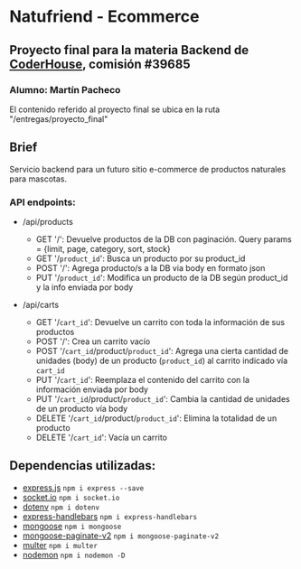 
# Natufriend - Ecommerce
 
## Proyecto final para la materia Backend de [CoderHouse](https://www.coderhouse.com), comisión #39685
 
### Alumno: Martín Pacheco

El contenido referido al proyecto final se ubica en la ruta "/entregas/proyecto_final"
  
## Brief

Servicio backend para un futuro sitio e-commerce de productos naturales para mascotas.

### API endpoints:
- /api/products
	- GET '/': Devuelve productos de la DB con paginación. Query params = {limit, page, category, sort, stock}
	- GET '/`product_id`': Busca un producto por su product_id
	- POST '/': Agrega producto/s a la DB via body en formato json
	- PUT '/`product_id`': Modifica un producto de la DB según product_id y la info enviada por body

- /api/carts
	- GET '/`cart_id`': Devuelve un carrito con toda la información de sus productos
	- POST '/': Crea un carrito vacío
	- POST '/`cart_id`/product/`product_id`': Agrega una cierta cantidad de unidades (body) de un producto (`product_id`) al carrito indicado vía `cart_id`
	- PUT '/`cart_id`': Reemplaza el contenido del carrito con la información enviada por body
	- PUT '/`cart_id`/product/`product_id`': Cambia la cantidad de unidades de un producto vía body
	- DELETE '/`cart_id`/product/`product_id`': Elimina la totalidad de un producto
	- DELETE '/`cart_id`': Vacía un carrito

  
## Dependencias utilizadas:

- [express.js](https://expressjs.com/es/)
`npm i express --save`
- [socket.io](https://socket.io/)
`npm i socket.io`
- [dotenv](https://www.npmjs.com/package/dotenv/)
`npm i dotenv`
- [express-handlebars](https://handlebarsjs.com/)
`npm i express-handlebars`
- [mongoose](https://mongoosejs.com/)
`npm i mongoose`
- [mongoose-paginate-v2](https://www.npmjs.com/package/mongoose-paginate-v2)
`npm i mongoose-paginate-v2`
- [multer](https://www.npmjs.com/package/multer)
`npm i multer`
- [nodemon](https://nodemon.io/)
`npm i nodemon -D`





